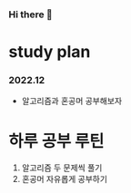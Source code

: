 ### Hi there 👋
<h1>study plan</h1>
<h3>2022.12</h3>
<ul>
  <li>알고리즘과 혼공머 공부해보자</li>
</ul>
<h1>하루 공부 루틴</h1>
<ol>
  <li>알고리즘 두 문제씩 풀기</li>
  <li>혼공머 자유롭게 공부하기</li>
</ol>
  
<!--
**daehan-86/daehan-86** is a ✨ _special_ ✨ repository because its `README.md` (this file) appears on your GitHub profile.

Here are some ideas to get you started:

- 🔭 I’m currently working on ...
- 🌱 I’m currently learning ...
- 👯 I’m looking to collaborate on ...
- 🤔 I’m looking for help with ...
- 💬 Ask me about ...
- 📫 How to reach me: ...
- 😄 Pronouns: ...
- ⚡ Fun fact: ...
-->
